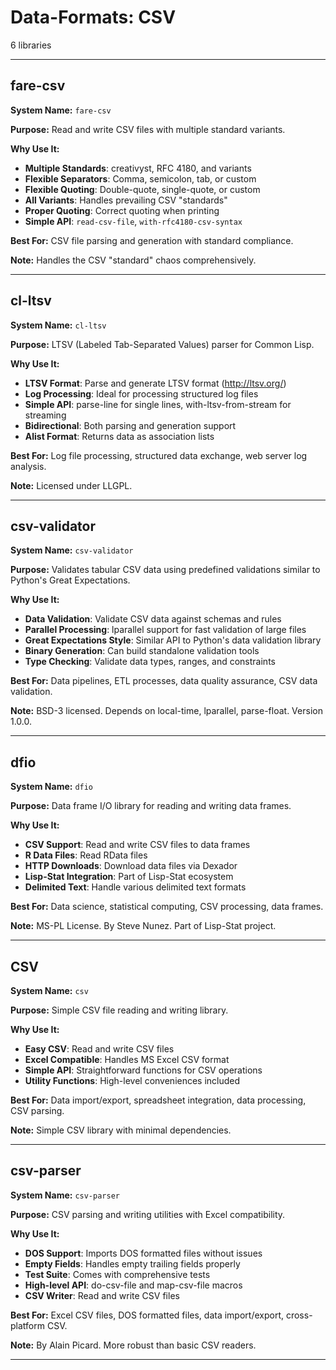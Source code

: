 # Data-Formats: CSV

6 libraries

---

## fare-csv

**System Name:** `fare-csv`

**Purpose:** Read and write CSV files with multiple standard variants.

**Why Use It:**
- **Multiple Standards**: creativyst, RFC 4180, and variants
- **Flexible Separators**: Comma, semicolon, tab, or custom
- **Flexible Quoting**: Double-quote, single-quote, or custom
- **All Variants**: Handles prevailing CSV "standards"
- **Proper Quoting**: Correct quoting when printing
- **Simple API**: `read-csv-file`, `with-rfc4180-csv-syntax`

**Best For:** CSV file parsing and generation with standard compliance.

**Note:** Handles the CSV "standard" chaos comprehensively.

---


## cl-ltsv

**System Name:** `cl-ltsv`

**Purpose:** LTSV (Labeled Tab-Separated Values) parser for Common Lisp.

**Why Use It:**
- **LTSV Format**: Parse and generate LTSV format (http://ltsv.org/)
- **Log Processing**: Ideal for processing structured log files
- **Simple API**: parse-line for single lines, with-ltsv-from-stream for streaming
- **Bidirectional**: Both parsing and generation support
- **Alist Format**: Returns data as association lists

**Best For:** Log file processing, structured data exchange, web server log analysis.

**Note:** Licensed under LLGPL.

---


## csv-validator

**System Name:** `csv-validator`

**Purpose:** Validates tabular CSV data using predefined validations similar to Python's Great Expectations.

**Why Use It:**
- **Data Validation**: Validate CSV data against schemas and rules
- **Parallel Processing**: lparallel support for fast validation of large files
- **Great Expectations Style**: Similar API to Python's data validation library
- **Binary Generation**: Can build standalone validation tools
- **Type Checking**: Validate data types, ranges, and constraints

**Best For:** Data pipelines, ETL processes, data quality assurance, CSV data validation.

**Note:** BSD-3 licensed. Depends on local-time, lparallel, parse-float. Version 1.0.0.

---


## dfio

**System Name:** `dfio`

**Purpose:** Data frame I/O library for reading and writing data frames.

**Why Use It:**
- **CSV Support**: Read and write CSV files to data frames
- **R Data Files**: Read RData files
- **HTTP Downloads**: Download data files via Dexador
- **Lisp-Stat Integration**: Part of Lisp-Stat ecosystem
- **Delimited Text**: Handle various delimited text formats

**Best For:** Data science, statistical computing, CSV processing, data frames.

**Note:** MS-PL License. By Steve Nunez. Part of Lisp-Stat project.

---


## CSV

**System Name:** `csv`

**Purpose:** Simple CSV file reading and writing library.

**Why Use It:**
- **Easy CSV**: Read and write CSV files
- **Excel Compatible**: Handles MS Excel CSV format
- **Simple API**: Straightforward functions for CSV operations
- **Utility Functions**: High-level conveniences included

**Best For:** Data import/export, spreadsheet integration, data processing, CSV parsing.

**Note:** Simple CSV library with minimal dependencies.

---


## csv-parser

**System Name:** `csv-parser`

**Purpose:** CSV parsing and writing utilities with Excel compatibility.

**Why Use It:**
- **DOS Support**: Imports DOS formatted files without issues
- **Empty Fields**: Handles empty trailing fields properly
- **Test Suite**: Comes with comprehensive tests
- **High-level API**: do-csv-file and map-csv-file macros
- **CSV Writer**: Read and write CSV files

**Best For:** Excel CSV files, DOS formatted files, data import/export, cross-platform CSV.

**Note:** By Alain Picard. More robust than basic CSV readers.

---


